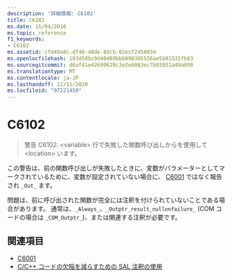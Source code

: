 ```yaml
---
description: '詳細情報: C6102'
title: C6102
ms.date: 11/04/2016
ms.topic: reference
f1_keywords:
- C6102
ms.assetid: cfd49a8c-df46-48de-8dcb-02ecf2450034
ms.openlocfilehash: 103d58bc0d40d69bbb898305556ae5b81531fb83
ms.sourcegitcommit: d6af41e42699628c3e2e6063ec7b03931a49a098
ms.translationtype: MT
ms.contentlocale: ja-JP
ms.lasthandoff: 12/11/2020
ms.locfileid: "97221450"
---
```

# <a name="c6102"></a>C6102

> 警告 C6102: \<variable> 行で失敗した関数呼び出しからを使用して \<location> います。

この警告は、前の関数呼び出しが失敗したときに、変数がパラメーターとしてマークされているために、変数が設定されていない場合に、 [C6001](../code-quality/c6001.md) ではなく報告され `_Out_` ます。

問題は、前に呼び出された関数が完全には注釈を付けられていないことである場合があります。 通常は、`_Always_`、`_Outptr_result_nullonfailure_` (COM コードの場合は `_COM_Outptr_`)、または関連する注釈が必要です。

## <a name="see-also"></a>関連項目

- [C6001](../code-quality/c6001.md)
- [C/C++ コードの欠陥を減らすための SAL 注釈の使用](../code-quality/using-sal-annotations-to-reduce-c-cpp-code-defects.md)
